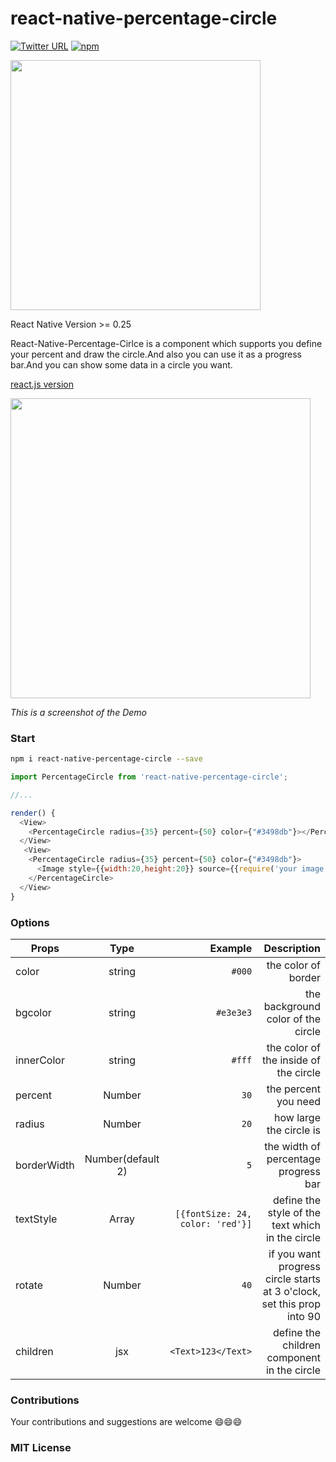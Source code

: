 # react-native-percentage-circle

[![Twitter URL](https://img.shields.io/twitter/url/http/shields.io.svg?style=social)]()
[![npm](https://img.shields.io/npm/v/react-native-percentage-circle.svg?maxAge=2592000)]()

<img width="400" src="http://img1.vued.vanthink.cn/vuede4474d80623ab3d17f2ca5aeb1ccd194.png"/>

React Native Version >= 0.25

React-Native-Percentage-Cirlce is a component which supports you define your
percent and draw the circle.And also you can use it as a progress bar.And you
can show some data in a circle you want.

[react.js version](https://github.com/JackPu/reactjs-percentage-circle)

<img width="480" src="http://img1.vued.vanthink.cn/vued9c00a0a75734849d01def751ca10f248.png"/>

_This is a screenshot of the Demo_

### Start

```bash
npm i react-native-percentage-circle --save
```

```js
import PercentageCircle from 'react-native-percentage-circle';

//...

render() {
  <View>
    <PercentageCircle radius={35} percent={50} color={"#3498db"}></PercentageCircle>  
  </View>
   <View>
    <PercentageCircle radius={35} percent={50} color={"#3498db"}>
      <Image style={{width:20,height:20}} source={{require('your image')}} />
    </PercentageCircle>  
  </View>
}
```

### Options

| Props       |       Type        |                          Example |                                                            Description |
| ----------- | :---------------: | -------------------------------: | ---------------------------------------------------------------------: |
| color       |      string       |                           `#000` |                                                    the color of border |
| bgcolor     |      string       |                        `#e3e3e3` |                                     the background color of the circle |
| innerColor  |      string       |                           `#fff` |                                  the color of the inside of the circle |
| percent     |      Number       |                             `30` |                                                   the percent you need |
| radius      |      Number       |                             `20` |                                                how large the circle is |
| borderWidth | Number(default 2) |                              `5` |                                   the width of percentage progress bar |
| textStyle   |       Array       | `[{fontSize: 24, color: 'red'}]` |                       define the style of the text which in the circle |
| rotate      |      Number       |                             `40` | if you want progress circle starts at 3 o'clock, set this prop into 90 |
| children    |        jsx        |               `<Text>123</Text>` |                            define the children component in the circle |

### Contributions

Your contributions and suggestions are welcome 😄😄😄

### MIT License
